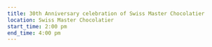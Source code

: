 ```yaml
---
title: 30th Anniversary celebration of Swiss Master Chocolatier
location: Swiss Master Chocolatier
start_time: 2:00 pm
end_time: 4:00 pm
---
```

